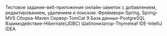 Тестовое задание-веб-приложение онлайн-заметок с добавлением, редактированием, удалением и поиском.
Фреймворк-Spring, Spring-MVS
Сборка-Maven
Сервер-TomCat 9
База данных-PostgreSQL
Взаимодействие-Hibernate(JDBC)
Шаблонизатор-Thymeleaf
IDE-IntelliJ IDEA
